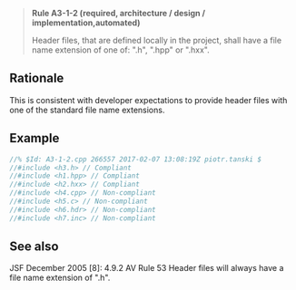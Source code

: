 > **Rule A3-1-2 (required, architecture / design / implementation,automated)**
>
> Header files, that are defined locally in the project, shall have a file name
> extension of one of: ".h", ".hpp" or ".hxx".

## Rationale

This is consistent with developer expectations to provide header files with one of the
standard file name extensions.

## Example

```cpp
//% $Id: A3-1-2.cpp 266557 2017-02-07 13:08:19Z piotr.tanski $
//#include <h3.h> // Compliant
//#include <h1.hpp> // Compliant
//#include <h2.hxx> // Compliant
//#include <h4.cpp> // Non-compliant
//#include <h5.c> // Non-compliant
//#include <h6.hdr> // Non-compliant
//#include <h7.inc> // Non-compliant

```

## See also

JSF December 2005 [8]: 4.9.2 AV Rule 53 Header files will always have a file
name extension of ".h".

